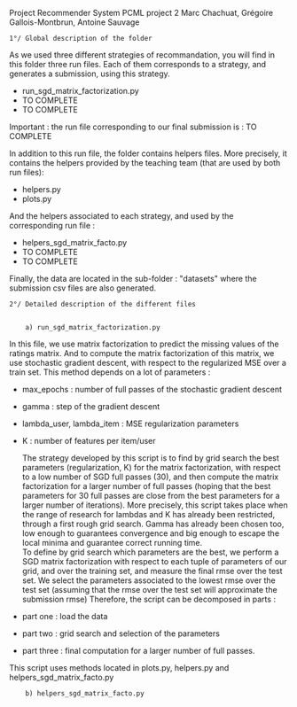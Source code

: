 Project Recommender System
PCML project 2
Marc Chachuat, Grégoire Gallois-Montbrun, Antoine Sauvage




	1°/ Global description of the folder


As we used three different strategies of recommandation, you will find in this folder three run files. 
Each of them corresponds to a strategy, and generates a submission, using this strategy. 

- run_sgd_matrix_factorization.py 
- TO COMPLETE
- TO COMPLETE 

Important : the run file corresponding to our final submission is : TO COMPLETE

In addition to this run file, the folder contains helpers files. 
More precisely, it contains the helpers provided by the teaching team (that are used by both run files): 

- helpers.py
- plots.py

And the helpers associated to each strategy, and used by the corresponding run file : 

- helpers_sgd_matrix_facto.py
- TO COMPLETE
- TO COMPLETE

Finally, the data are located in the sub-folder : "datasets" where the submission csv files are also generated.




	2°/ Detailed description of the different files 


        a) run_sgd_matrix_factorization.py

In this file, we use matrix factorization to predict the missing values of the ratings matrix. 
And to compute the matrix factorization of this matrix, we use stochastic gradient descent, with respect to the regularized MSE over a train set. 
This method depends on a lot of parameters : 
- max_epochs : number of full passes of the stochastic gradient descent
- gamma : step of the gradient descent
- lambda_user, lambda_item : MSE regularization parameters
- K : number of features per item/user

    The strategy developed by this script is to find by grid search the best parameters (regularization, K) for the matrix factorization, with respect to a low number of SGD full passes  (30), and then compute the matrix factorization for a larger number of full passes (hoping that the best parameters for 30 full passes are close from the best parameters for a larger number of iterations). 
    More precisely, this script takes place when the range of research for lambdas and K has already been restricted, through a first rough grid search. Gamma has already been chosen too, low enough to guarantees convergence and big enough to escape the local minima and guarantee correct running time.  
    To define by grid search which parameters are the best, we perform a SGD matrix factorization with respect to each tuple of parameters of our grid, and over the training set, and measure the final rmse over the test set. We select the parameters associated to the lowest rmse over the test set (assuming that the rmse over the test set will approximate the submission rmse)
    Therefore, the script can be decomposed in parts : 
- part one : load the data
- part two : grid search and selection of the parameters
- part three : final computation for a larger number of full passes.

This script uses methods located in plots.py, helpers.py and helpers_sgd_matrix_facto.py


        b) helpers_sgd_matrix_facto.py


